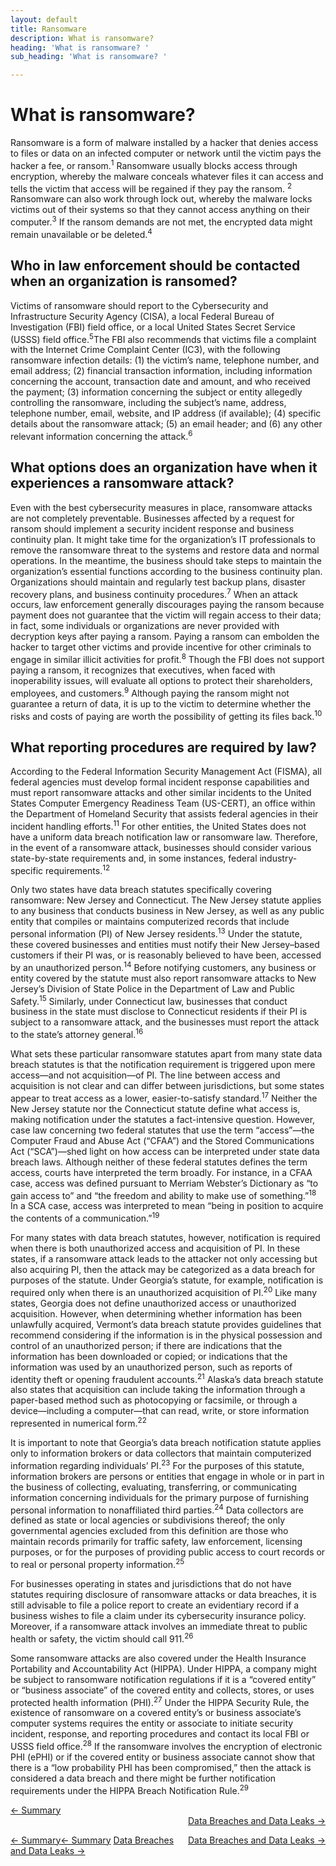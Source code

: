 ```yaml
---
layout: default
title: Ransomware
description: What is ransomware? 
heading: 'What is ransomware? '
sub_heading: 'What is ransomware? '

---
```

# What is ransomware?

Ransomware is a form of malware installed by a hacker that denies access to files or data on an infected computer or network until the victim pays the hacker a fee, or ransom.<sup>1</sup> Ransomware usually blocks access through encryption, whereby the malware conceals whatever files it can access and tells the victim that access will be regained if they pay the ransom. <sup>2</sup> Ransomware can also work through lock out, whereby the malware locks victims out of their systems so that they cannot access anything on their computer.<sup>3</sup> If the ransom demands are not met, the encrypted data might remain unavailable or be deleted.<sup>4</sup>

## Who in law enforcement should be contacted when an organization is ransomed?

Victims of ransomware should report to the Cybersecurity and Infrastructure Security Agency (CISA), a local Federal Bureau of Investigation (FBI) field office, or a local United States Secret Service (USSS) field office.<sup>5</sup>The FBI also recommends that victims file a complaint with the Internet Crime Complaint Center (IC3), with the following ransomware infection details: (1) the victim’s name, telephone number, and email address; (2) financial transaction information, including information concerning the account, transaction date and amount, and who received the payment; (3) information concerning the subject or entity allegedly controlling the ransomware, including the subject’s name, address, telephone number, email, website, and IP address (if available); (4) specific details about the ransomware attack; (5) an email header; and (6) any other relevant information concerning the attack.<sup>6</sup>

## What options does an organization have when it experiences a ransomware attack?

Even with the best cybersecurity measures in place, ransomware attacks are not completely preventable. Businesses affected by a request for ransom should implement a security incident response and business continuity plan. It might take time for the organization’s IT professionals to remove the ransomware threat to the systems and restore data and normal operations. In the meantime, the business should take steps to maintain the organization’s essential functions according to the business continuity plan. Organizations should maintain and regularly test backup plans, disaster recovery plans, and business continuity procedures.<sup>7</sup> When an attack occurs, law enforcement generally discourages paying the ransom because payment does not guarantee that the victim will regain access to their data; in fact, some individuals or organizations are never provided with decryption keys after paying a ransom. Paying a ransom can embolden the hacker to target other victims and provide incentive for other criminals to engage in similar illicit activities for profit.<sup>8</sup> Though the FBI does not support paying a ransom, it recognizes that executives, when faced with inoperability issues, will evaluate all options to protect their shareholders, employees, and customers.<sup>9</sup> Although paying the ransom might not guarantee a return of data, it is up to the victim to determine whether the risks and costs of paying are worth the possibility of getting its files back.<sup>10</sup>

## What reporting procedures are required by law?

According to the Federal Information Security Management Act (FISMA), all federal agencies must develop formal incident response capabilities and must report ransomware attacks and other similar incidents to the United States Computer Emergency Readiness Team (US-CERT), an office within the Department of Homeland Security that assists federal agencies in their incident handling efforts.<sup>11</sup> For other entities, the United States does not have a uniform data breach notification law or ransomware law. Therefore, in the event of a ransomware attack, businesses should consider various state-by-state requirements and, in some instances, federal industry-specific requirements.<sup>12</sup>

Only two states have data breach statutes specifically covering ransomware: New Jersey and Connecticut. The New Jersey statute applies to any business that conducts business in New Jersey, as well as any public entity that compiles or maintains computerized records that include personal information (PI) of New Jersey residents.<sup>13</sup> Under the statute, these covered businesses and entities must notify their New Jersey–based customers if their PI was, or is reasonably believed to have been, accessed by an unauthorized person.<sup>14</sup> Before notifying customers, any business or entity covered by the statute must also report ransomware attacks to New Jersey’s Division of State Police in the Department of Law and Public Safety.<sup>15</sup> Similarly, under Connecticut law, businesses that conduct business in the state must disclose to Connecticut residents if their PI is subject to a ransomware attack, and the businesses must report the attack to the state’s attorney general.<sup>16</sup>

What sets these particular ransomware statutes apart from many state data breach statutes is that the notification requirement is triggered upon mere access—and not acquisition—of PI. The line between access and acquisition is not clear and can differ between jurisdictions, but some states appear to treat access as a lower, easier-to-satisfy standard.<sup>17</sup> Neither the New Jersey statute nor the Connecticut statute define what access is, making notification under the statutes a fact-intensive question. However, case law concerning two federal statutes that use the term “access”—the Computer Fraud and Abuse Act (“CFAA”) and the Stored Communications Act (“SCA”)—shed light on how access can be interpreted under state data breach laws. Although neither of these federal statutes defines the term access, courts have interpreted the term broadly. For instance, in a CFAA case, access was defined pursuant to Merriam Webster’s Dictionary as “to gain access to” and “the freedom and ability to make use of something.”<sup>18</sup> In a SCA case, access was interpreted to mean “being in position to acquire the contents of a communication.”<sup>19</sup>

For many states with data breach statutes, however, notification is required when there is both unauthorized access and acquisition of PI. In these states, if a ransomware attack leads to the attacker not only accessing but also acquiring PI, then the attack may be categorized as a data breach for purposes of the statute. Under Georgia’s statute, for example, notification is required only when there is an unauthorized acquisition of PI.<sup>20</sup> Like many states, Georgia does not define unauthorized access or unauthorized acquisition. However, when determining whether information has been unlawfully acquired, Vermont’s data breach statute provides guidelines that recommend considering if the information is in the physical possession and control of an unauthorized person; if there are indications that the information has been downloaded or copied; or indications that the information was used by an unauthorized person, such as reports of identity theft or opening fraudulent accounts.<sup>21</sup> Alaska’s data breach statute also states that acquisition can include taking the information through a paper-based method such as photocopying or facsimile, or through a device—including a computer—that can read, write, or store information represented in numerical form.<sup>22</sup>

It is important to note that Georgia’s data breach notification statute applies only to information brokers or data collectors that maintain computerized information regarding individuals’ PI.<sup>23</sup> For the purposes of this statute, information brokers are persons or entities that engage in whole or in part in the business of collecting, evaluating, transferring, or communicating information concerning individuals for the primary purpose of furnishing personal information to nonaffiliated third parties.<sup>24</sup> Data collectors are defined as state or local agencies or subdivisions thereof; the only governmental agencies excluded from this definition are those who maintain records primarily for traffic safety, law enforcement, licensing purposes, or for the purposes of providing public access to court records or to real or personal property information.<sup>25</sup>

For businesses operating in states and jurisdictions that do not have statutes requiring disclosure of ransomware attacks or data breaches, it is still advisable to file a police report to create an evidentiary record if a business wishes to file a claim under its cybersecurity insurance policy. Moreover, if a ransomware attack involves an immediate threat to public health or safety, the victim should call 911.<sup>26</sup>

Some ransomware attacks are also covered under the Health Insurance Portability and Accountability Act (HIPPA). Under HIPPA, a company might be subject to ransomware notification regulations if it is a “covered entity” or “business associate” of the covered entity and collects, stores, or uses protected health information (PHI).<sup>27</sup> Under the HIPPA Security Rule, the existence of ransomware on a covered entity’s or business associate’s computer systems requires the entity or associate to initiate security incident, response, and reporting procedures and contact its local FBI or USSS field office.<sup>28</sup> If the ransomware involves the encryption of electronic PHI (ePHI) or if the covered entity or business associate cannot show that there is a “low probability PHI has been compromised,” then the attack is considered a data breach and there might be further notification requirements under the HIPPA Breach Notification Rule.<sup>29</sup>



<div style="text-align: left"> 
 <a href="./phishing_summary.html">← Summary</a>
</div>
 
<div style="text-align: right"> 
 <a href="./data_breaches_leaks.html">Data Breaches and Data Leaks →</a>
 </div>



<p> <span style="float:left;"> 
<a href="./phishing_summary.html">← Summary</a>
 </span> 
 <span style="float:right;">
  <a href="./data_breaches_leaks.html">Data Breaches and Data Leaks →</a>
 </span> 
</p>



<span class="right">
  <a href="./phishing_summary.html">← Summary</a>
</span>
<span class="left">
<a href="./data_breaches_leaks.html">Data Breaches and Data Leaks →</a>
</span>
